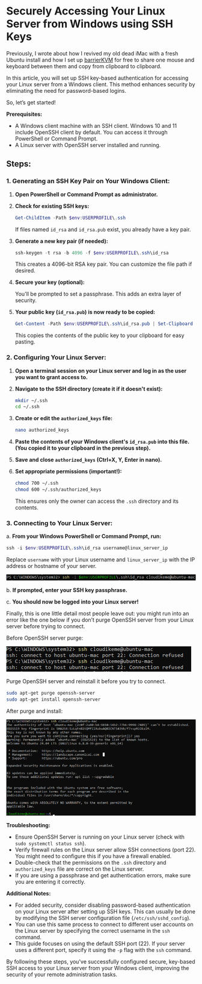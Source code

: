 # Securely Accessing Your Linux Server from Windows using SSH Keys

Previously, I wrote about how I revived my old dead iMac with a fresh Ubuntu install and how I set up [barrierKVM](https://github.com/debauchee/barrier) for free to share one mouse and keyboard between them and copy from clipboard to clipboard. 

In this article, you will set up SSH key-based authentication for accessing your Linux server from a Windows client. This method enhances security by eliminating the need for password-based logins.

So, let’s get started!

**Prerequisites:**

- A Windows client machine with an SSH client. Windows 10 and 11 include OpenSSH client by default. You can access it through PowerShell or Command Prompt.
- A Linux server with OpenSSH server installed and running.

## Steps:

### 1. Generating an SSH Key Pair on Your Windows Client:

1. **Open PowerShell or Command Prompt as administrator.**

2. **Check for existing SSH keys:**

   ```powershell
   Get-ChildItem -Path $env:USERPROFILE\.ssh
   ```

   If files named `id_rsa` and `id_rsa.pub` exist, you already have a key pair.

3. **Generate a new key pair (if needed):**

   ```powershell
   ssh-keygen -t rsa -b 4096 -f $env:USERPROFILE\.ssh\id_rsa
   ```

   This creates a 4096-bit RSA key pair. You can customize the file path if desired.

4. **Secure your key (optional):**

   You'll be prompted to set a passphrase. This adds an extra layer of security.

5. **Your public key (`id_rsa.pub`) is now ready to be copied:**

   ```powershell
   Get-Content -Path $env:USERPROFILE\.ssh\id_rsa.pub | Set-Clipboard
   ```

   This copies the contents of the public key to your clipboard for easy pasting.

### 2. Configuring Your Linux Server:

1. **Open a terminal session on your Linux server and log in as the user you want to grant access to.**

2. **Navigate to the SSH directory (create it if it doesn't exist):**

   ```bash
   mkdir ~/.ssh
   cd ~/.ssh
   ```

3. **Create or edit the `authorized_keys` file:**

   ```bash
   nano authorized_keys
   ```

4. **Paste the contents of your Windows client's `id_rsa.pub` into this file. (You copied it to your clipboard in the previous step).**

5. **Save and close `authorized_keys` (Ctrl+X, Y, Enter in nano).**

6. **Set appropriate permissions (important!):**

   ```bash
   chmod 700 ~/.ssh
   chmod 600 ~/.ssh/authorized_keys
   ```

   This ensures only the owner can access the `.ssh` directory and its contents.

### 3. Connecting to Your Linux Server:

a. **From your Windows PowerShell or Command Prompt, run:**

   ```powershell
   ssh -i $env:USERPROFILE\.ssh\id_rsa username@linux_server_ip
   ```

   Replace `username` with your Linux username and `linux_server_ip` with the IP address or hostname of your server.

![alt text](image.png)

b. **If prompted, enter your SSH key passphrase.**

c. **You should now be logged into your Linux server!**

Finally, this is one little detail most people leave out: you might run into an error like the one below if you don’t purge OpenSSH server from your Linux server before trying to connect.

Before OpenSSH server purge:

![alt text](ssh-no-purge-error.png)

Purge OpenSSH server and reinstall it before you try to connect.

```bash
sudo apt-get purge openssh-server
sudo apt-get install openssh-server
```

After purge and install:

![alt text](ssh-after-purge.png)

**Troubleshooting:**

- Ensure OpenSSH Server is running on your Linux server (check with `sudo systemctl status ssh`).
- Verify firewall rules on the Linux server allow SSH connections (port 22). You might need to configure this if you have a firewall enabled.
- Double-check that the permissions on the `.ssh` directory and `authorized_keys` file are correct on the Linux server.
- If you are using a passphrase and get authentication errors, make sure you are entering it correctly.

**Additional Notes:**

- For added security, consider disabling password-based authentication on your Linux server after setting up SSH keys. This can usually be done by modifying the SSH server configuration file (`/etc/ssh/sshd_config`).
- You can use this same process to connect to different user accounts on the Linux server by specifying the correct username in the `ssh` command.
- This guide focuses on using the default SSH port (22). If your server uses a different port, specify it using the `-p` flag with the `ssh` command.

By following these steps, you've successfully configured secure, key-based SSH access to your Linux server from your Windows client, improving the security of your remote administration tasks.